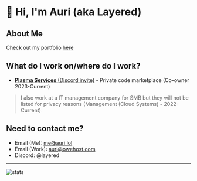 # 👋 Hi, I'm Auri (aka Layered)

## About Me
Check out my portfolio [here](https://auri.lol)

## What do I work on/where do I work?
-  [**Plasma Services** (Discord invite)](https://discord.gg/BMTCAU2vza) - Private code marketplace (Co-owner 2023-Current)
> I also work at a IT management company for SMB but they will not be listed for privacy reasons (Management (Cloud Systems) - 2022-Current)

## Need to contact me?

- Email (Me): [me@auri.lol](mailto:me@auri.lol)
- Email (Work): [auri@owehost.com](mailto:auri@owehost.com)
- Discord: @layered
- ---

![stats](https://github-readme-stats.vercel.app/api?username=imlayered&show_icons=true)

